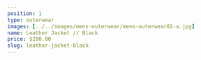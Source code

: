 ```yaml
---
position: 1
type: outerwear
images: [../../images/mens-outerwear/mens-outerwear02-a.jpg]
name: Leather Jacket // Black
price: $200.00
slug: leather-jacket-black
---
```

